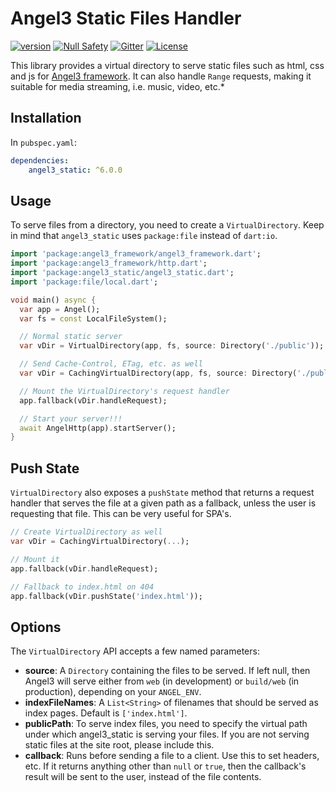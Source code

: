 # Angel3 Static Files Handler

[![version](https://img.shields.io/badge/pub-v4.1.0-brightgreen)](https://pub.dev/packages/angel3_static)
[![Null Safety](https://img.shields.io/badge/null-safety-brightgreen)](https://dart.dev/null-safety)
[![Gitter](https://img.shields.io/gitter/room/angel_dart/discussion)](https://gitter.im/angel_dart/discussion)
[![License](https://img.shields.io/github/license/dart-backend/belatuk-common-utilities)](https://github.com/dukefirehawk/angel/tree/angel3/packages/static/LICENSE)

This library provides a virtual directory to serve static files such as html, css and js for [Angel3 framework](https://pub.dev/packages/angel3). It can also handle `Range` requests, making it suitable for media streaming, i.e. music, video, etc.*

## Installation

In `pubspec.yaml`:

```yaml
dependencies:
    angel3_static: ^6.0.0
```

## Usage

To serve files from a directory, you need to create a `VirtualDirectory`. Keep in mind that `angel3_static` uses `package:file` instead of `dart:io`.

```dart
import 'package:angel3_framework/angel3_framework.dart';
import 'package:angel3_framework/http.dart';
import 'package:angel3_static/angel3_static.dart';
import 'package:file/local.dart';

void main() async {
  var app = Angel();
  var fs = const LocalFileSystem();

  // Normal static server
  var vDir = VirtualDirectory(app, fs, source: Directory('./public'));

  // Send Cache-Control, ETag, etc. as well
  var vDir = CachingVirtualDirectory(app, fs, source: Directory('./public'));

  // Mount the VirtualDirectory's request handler
  app.fallback(vDir.handleRequest);

  // Start your server!!!
  await AngelHttp(app).startServer();
}
```

## Push State

`VirtualDirectory` also exposes a `pushState` method that returns a request handler that serves the file at a given path as a fallback, unless the user is requesting that file. This can be very useful for SPA's.

```dart
// Create VirtualDirectory as well
var vDir = CachingVirtualDirectory(...);

// Mount it
app.fallback(vDir.handleRequest);

// Fallback to index.html on 404
app.fallback(vDir.pushState('index.html'));
```

## Options

The `VirtualDirectory` API accepts a few named parameters:

- **source**: A `Directory` containing the files to be served. If left null, then Angel3 will serve either from `web` (in development) or
    `build/web` (in production), depending on your `ANGEL_ENV`.
- **indexFileNames**: A `List<String>` of filenames that should be served as index pages. Default is `['index.html']`.
- **publicPath**: To serve index files, you need to specify the virtual path under which
    angel3_static is serving your files. If you are not serving static files at the site root,
    please include this.
- **callback**: Runs before sending a file to a client. Use this to set headers, etc. If it returns anything other than `null` or `true`, then the callback's result will be sent to the user, instead of the file contents.
